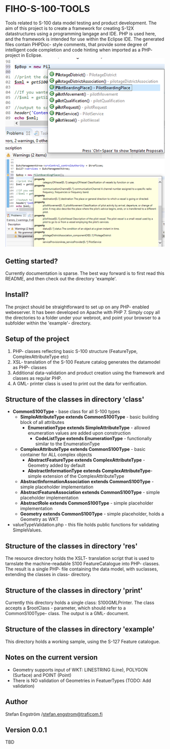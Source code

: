 # FIHO-S-100-TOOLS

Tools related to S-100 data model testing and product development. The aim of this project is to create a framework for creating S-12X datastructures using a programming langage and IDE. PHP is used here, and the framework is intended for use within the Eclipse IDE. The generated files contain PHPDoc- style comments, that provide some degree of intelligent code completion and code hinting when imported as a PHP- project in Eclipse.
![alt text](docs/FIHO-S-100-TOOLS_ECLIPSE_TOOLTIP_1.png)
![alt text](docs/FIHO-S-100-TOOLS_ECLIPSE_TOOLTIP_2.png)

## Getting started?
Currently documentation is sparse. The best way forward is to first read this README, and then check out the directory 'example'.

## Install?
The project should be straightforward to set up on any PHP- enabled webeserver. It has been developed on Apache with PHP 7. Simply copy all the directories to a folder under your webroot, and point your browser to a subfolder within the 'example'- directory. 

## Setup of the project

1. PHP- classes reflecting basic S-100 structure (FeatureType, ComplexAttributeType etc)
2. XSL- translation of the S-100 Feature catalog generates the datamodel as PHP- classes
3. Additional data-validation and product creation using the framework and classes as regular PHP.
4. A GML- printer class is used to print out the data for verification.

## Structure of the classes in directory 'class'

* **CommonS100Type** - base class for all S-100 types
  * **SimpleAttributeType extends CommonS100Type** - basic building block of all attributes
    * **EnumerationType extends SimpleAttributeType** - allowed enumeration values are added upon construction
      *  **CodeListType extends EnumerationType** - functionally similar to the EnumerationType
  * **ComplexAttributeType extends CommonS100Type** - basic container for ALL complex objects
    * **AbstractFeatureType extends ComplexAttributeType** - Geometry added by default
    * **AbstractInformationType extends ComplexAttributeType**- simple extension of the  ComplexAttributeType
  * **AbstractInformationAssociation extends CommonS100Type** - simple placeholder implementation
  * **AbstractFeatureAssociation extends CommonS100Type** - simple placeholder implementation
  * **AbstractRole extends CommonS100Type** - simple placeholder implementation
  * **Geometry extends CommonS100Type** - simple placeholder, holds a Geometry as WKT
 * valueTypeValidation.php - this file holds public functions for validating SimpleValues.  
  
## Structure of the classes in directory 'res'

The resource directory holds the XSLT- translation script that is used to tarnslate the machine-readable S100 FeatureCatalogue into PHP- classes. The result is a single PHP- file containing the data model, with suclasses, extending the classes in class- directory.

## Structure of the classes in directory 'print'

Currently this directory holds a single class: S100GMLPrinter. The class accepts a $rootClass - parameter, which should refer to a CommonS100Type- class. The output is a GML- document. 

## Structure of the classes in directory 'example'
This directory holds a working sample, using the S-127 Feature catalogue. 

## Notes on the current version
* Geometry supports input of WKT: LINESTRING (Line), POLYGON (Surface) and POINT (Point)
* There is NO validation of Geometries in FeatuerTypes (TODO: Add validation)

## Author
Stefan Engström /stefan.engstrom@traficom.fi

## Version 0.0.1
TBD
